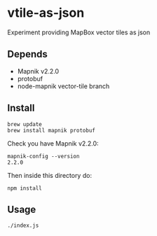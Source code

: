 vtile-as-json
=============

Experiment providing MapBox vector tiles as json


## Depends

- Mapnik v2.2.0
- protobuf
- node-mapnik vector-tile branch

## Install

```
brew update
brew install mapnik protobuf
```

Check you have Mapnik v2.2.0:

```
mapnik-config --version
2.2.0
```

Then inside this directory do:

```
npm install
```

## Usage

```
./index.js
```
